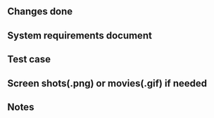 ## Changes done

## System requirements document

## Test case

## Screen shots(.png) or movies(.gif) if needed

## Notes